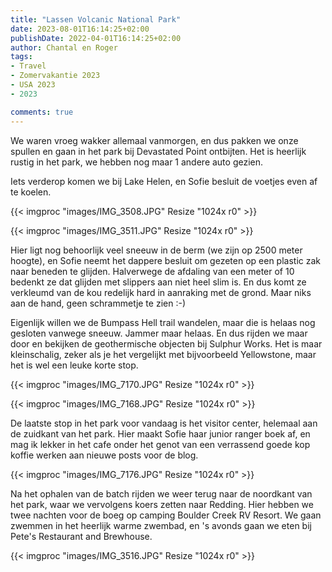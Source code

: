 ```yaml
---
title: "Lassen Volcanic National Park"
date: 2023-08-01T16:14:25+02:00
publishDate: 2022-04-01T16:14:25+02:00
author: Chantal en Roger
tags:
- Travel
- Zomervakantie 2023
- USA 2023
- 2023

comments: true
---
```


We waren vroeg wakker allemaal vanmorgen, en dus pakken we onze spullen en gaan in het park bij Devastated Point ontbijten. Het is heerlijk rustig in het park, we hebben nog maar 1 andere auto gezien.

Iets verderop komen we bij Lake Helen, en Sofie besluit de voetjes even af te koelen.

{{< imgproc "images/IMG_3508.JPG" Resize "1024x r0" >}}

{{< imgproc "images/IMG_3511.JPG" Resize "1024x r0" >}}

Hier ligt nog behoorlijk veel sneeuw in de berm (we zijn op 2500 meter hoogte), en Sofie neemt het dappere besluit om gezeten op een plastic zak naar beneden te glijden. Halverwege de afdaling van een meter of 10 bedenkt ze dat glijden met slippers aan niet heel slim is. En dus komt ze verkleumd van de kou redelijk hard in aanraking met de grond. Maar niks aan de hand, geen schrammetje te zien :-)

Eigenlijk willen we de Bumpass Hell trail wandelen, maar die is helaas nog gesloten vanwege sneeuw. Jammer maar helaas. En dus rijden we maar door en bekijken de geothermische objecten bij Sulphur Works. Het is maar kleinschalig, zeker als je het vergelijkt met bijvoorbeeld Yellowstone, maar het is wel een leuke korte stop.

{{< imgproc "images/IMG_7170.JPG" Resize "1024x r0" >}}

{{< imgproc "images/IMG_7168.JPG" Resize "1024x r0" >}}

De laatste stop in het park voor vandaag is het visitor center, helemaal aan de zuidkant van het park. Hier maakt Sofie haar junior ranger boek af, en mag ik lekker in het cafe onder het genot van een verrassend goede kop koffie werken aan nieuwe posts voor de blog.

{{< imgproc "images/IMG_7176.JPG" Resize "1024x r0" >}}

Na het ophalen van de batch rijden we weer terug naar de noordkant van het park, waar we vervolgens koers zetten naar Redding. Hier hebben we twee nachten voor de boeg op camping Boulder Creek RV Resort. We gaan zwemmen in het heerlijk warme zwembad, en 's avonds gaan we eten bij Pete's Restaurant and Brewhouse.

{{< imgproc "images/IMG_3516.JPG" Resize "1024x r0" >}}
